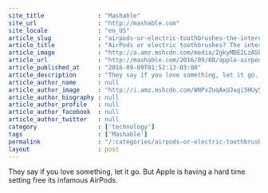 ```yaml
---
site_title               : "Mashable"
site_url                 : "http://mashable.com"
site_locale              : "en_US"
article_slug             : "airpods-or-electric-toothbrushes-the-internet-is-very-confused"
article_title            : "AirPods or electric toothbrushes? The internet is very confused."
article_image            : "http://a.amz.mshcdn.com/media/ZgkyMDE2LzA5LzA5LzBlL3NpdGVfdGh1bWIuYWEwZWIuanBnCnAJdGh1bWIJMTIwMHg2MzAKZQlqcGc/573d79af/071/site_thumb.jpg"
article_url              : "http://mashable.com/2016/09/08/apple-airpods-internet-reaction/"
article_published_at     : "2016-09-09T01:52:13-03:00"
article_description      : "They say if you love something, let it go. But Apple is having a hard time setting free its infamous AirPods."
article_author_name      : null
article_author_image     : "http://i.amz.mshcdn.com/WNPxZuqAxUJagi5HUy52vyswVPM=/90x90/2016%2F07%2F19%2F6e%2F201607198b1936625_10156389758275077_331978264969111.e2f15.jpg"
article_author_biography : null
article_author_profile   : null
article_author_facebook  : null
article_author_twitter   : null
category                 : ['technology']
tags                     : ['Mashable']
permalink                : "/:categories/airpods-or-electric-toothbrushes-the-internet-is-very-confused/"
layout                   : post
---
```


They say if you love something, let it go. But Apple is having a hard time setting free its infamous AirPods.
